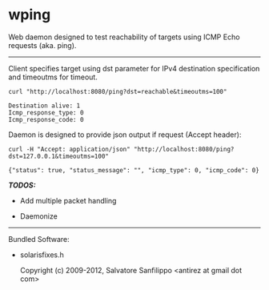 wping
=====

Web daemon designed to test reachability of targets using ICMP Echo requests (aka. ping).

-----

Client specifies target using dst parameter for IPv4 destination specification and timeoutms for timeout.

  ```curl "http://localhost:8080/ping?dst=reachable&timeoutms=100"```

```
Destination alive: 1
Icmp_response_type: 0
Icmp_response_code: 0

```

Daemon is designed to provide json output if request (Accept header):

  ```curl -H "Accept: application/json" "http://localhost:8080/ping?dst=127.0.0.1&timeoutms=100"```

```
{"status": true, "status_message": "", "icmp_type": 0, "icmp_code": 0}
```

***TODOS:***<br>
*   Add multiple packet handling

*   Daemonize


-----

Bundled Software:

*   solarisfixes.h

    Copyright (c) 2009-2012, Salvatore Sanfilippo &lt;antirez at gmail dot com&gt;

